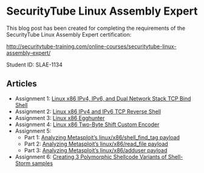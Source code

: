 # SecurityTube Linux Assembly Expert

This blog post has been created for completing the requirements of the SecurityTube Linux Assembly Expert certification:

http://securitytube-training.com/online-courses/securitytube-linux-assembly-expert/

Student ID: SLAE-1134

## Articles

* Assignment 1: [Linux x86 IPv4, IPv6, and Dual Network Stack TCP Bind Shell](https://deceiveyour.team/2018/08/19/tcp-ipv4-ipv6-and-dual-stack-bind-shell/)
* Assignment 2: [Linux x86 IPv4 and IPv6 TCP Reverse Shell](https://deceiveyour.team/2018/08/26/tcp-ipv4-and-ipv6-reverse-shell/)
* Assignment 3: [Linux x86 Egghunter](https://deceiveyour.team/2018/08/27/x86-egghunter/)
* Assignment 4: [Linux x86 Two-Byte Shift Custom Encoder](https://deceiveyour.team/2018/08/27/linux-x86-two-byte-shift-encoder/)
* Assignment 5:
    * Part 1: [Analyzing Metasploit’s linux/x86/shell_find_tag payload](https://deceiveyour.team/2018/08/27/analyzing-metasploits-linux-x86-shell_find_tag-payload/)
    * Part 2: [Analyzing Metasploit’s linux/x86/read_file payload](https://deceiveyour.team/2018/08/28/analyzing-metasploits-linux-x86-read_file-payload/)
    * Part 3: [Analyzing Metasploit’s linux/x86/adduser payload](https://deceiveyour.team/2018/08/28/analyzing-metasploits-linux-x86-adduser-payload//)
* Assignment 6: [Creating 3 Polymorphic Shellcode Variants of Shell-Storm samples
](https://deceiveyour.team/2018/08/29/creating-3-polymorphic-shellcode-variants-of-shell-storm-samples/)
